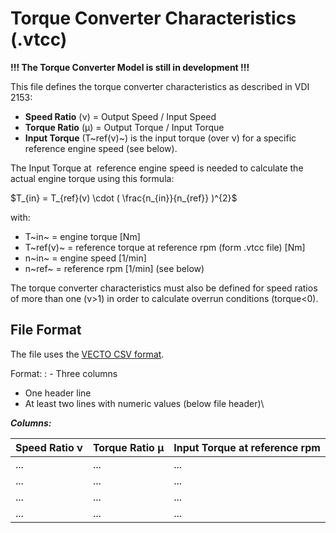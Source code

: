Torque Converter Characteristics (.vtcc)
========================================

**!!! The Torque Converter Model is still in development !!!**


This file defines the torque converter characteristics as described in VDI 2153:

-	**Speed Ratio** (ν) = Output Speed / Input Speed
-	**Torque Ratio** (μ) = Output Torque / Input Torque
-	**Input Torque** (T~ref(ν)~) is the input torque (over ν) for a specific reference engine speed (see below).

The Input Torque at  reference engine speed is needed to calculate the actual engine torque using this formula:


$T_{in} = T_{ref}(v) \cdot ( \frac{n_{in}}{n_{ref}} )^{2}$

with:

-	T~in~ = engine torque \[Nm\]
-	T~ref(ν)~ = reference torque at reference rpm (form .vtcc file) \[Nm\]
-	n~in~ = engine speed \[1/min\]
-	n~ref~ = reference rpm \[1/min\] (see below)




The torque converter characteristics must also be defined for speed ratios of more than one (ν&gt;1) in order to calculate overrun conditions (torque&lt;0).

File Format
-----------

The file uses the [VECTO CSV format](index.html).

Format:
:	-   Three columns
-   One header line
-   At least two lines with numeric values (below file header)\


***Columns:***

| **Speed Ratio ν** | **Torque Ratio μ** | **Input Torque at reference rpm** |
| ----------------- | ------------------ | --------------------------------- |
| ...               | ...                | ...                               |
| ...               | ...                | ...                               |
| ...               | ...                | ...                               |
| ...               | ...                | ...                               |
